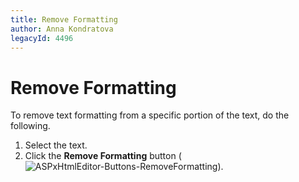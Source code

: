 ```yaml
---
title: Remove Formatting
author: Anna Kondratova
legacyId: 4496
---
```

# Remove Formatting

To remove text formatting from a specific portion of the text, do the following.
1. Select the text.
2. Click the **Remove Formatting** button (![ASPxHtmlEditor-Buttons-RemoveFormatting](../../../images/img7418.png)).